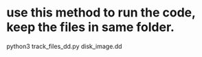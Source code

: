 # use this method to run the code, keep the files in same folder.
python3 track_files_dd.py disk_image.dd
